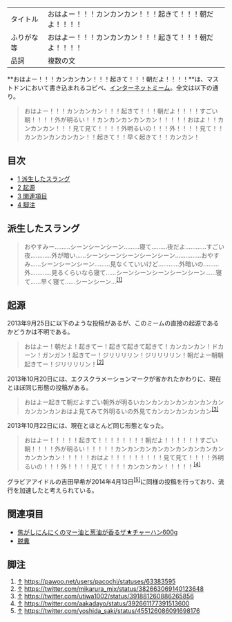 <div>

|            |                                                            |
|------------|------------------------------------------------------------|
| タイトル   | おはよー！！！カンカンカン！！！起きて！！！朝だよ！！！！ |
| ふりがな等 | おはよー！！！カンカンカン！！！起きて！！！朝だよ！！！！ |
| 品詞       | 複数の文                                                   |

  
**おはよー！！！カンカンカン！！！起きて！！！朝だよ！！！！**は、マストドンにおいて書き込まれるコピペ、[インターネットミーム](/%E3%82%A4%E3%83%B3%E3%82%BF%E3%83%BC%E3%83%8D%E3%83%83%E3%83%88%E3%83%9F%E3%83%BC%E3%83%A0 "インターネットミーム")。全文は以下の通り。

> おはよー！！！カンカンカン！！！起きて！！！朝だよ！！！！すごい朝！！！！外が明るい！！カンカンカンカンカン！！！！！おはよ！！カンカンカン！！！見て見て！！！！外明るいの！！！外！！！！見て！！カンカンカンカンカン！！起きて！！早く起きて！！カンカン！

<div>

<div lang="ja" dir="ltr">

## 目次

</div>

-   [1 派生したスラング](#.E6.B4.BE.E7.94.9F.E3.81.97.E3.81.9F.E3.82.B9.E3.83.A9.E3.83.B3.E3.82.B0)
-   [2 起源](#.E8.B5.B7.E6.BA.90)
-   [3 関連項目](#.E9.96.A2.E9.80.A3.E9.A0.85.E7.9B.AE)
-   [4 脚注](#.E8.84.9A.E6.B3.A8)

</div>

## 派生したスラング

> おやすみー………シーンシーンシーン………寝て………夜だよ…………すごい夜…………外が暗い……シーンシーンシーンシーンシーン……………おやすみ……シーンシーンシーン………見なくていいけど…………外暗いの………外…………見るくらいなら寝て……シーンシーンシーンシーンシーン……寝て……早く寝て……シーンシーン…<sup>[\[1\]](#cite_note-1)</sup>

## 起源

2013年9月25日に以下のような投稿があるが、このミームの直接の起源であるかどうかは不明である。

> おはよー！朝だよ！起きてー！起きて起きて起きて！カンカンカン！ドカーン！ガンガン！起きてー！ジリリリリン！ジリリリリン！朝だよー朝朝起きてー！ジリリリリン！<sup>[\[2\]](#cite_note-2)</sup>

2013年10月20日には、エクスクラメーションマークが省かれたかわりに、現在とほぼ同じ形態の投稿がある。

> おはよー起きて朝だよすごい朝外が明るいカンカンカンカンカンカンカンカンカンカンおはよ見てみて外明るいの外見てカンカンカンカンカン<sup>[\[3\]](#cite_note-3)</sup>

2013年10月22日には、現在とほとんど同じ形態となった。

> おはよー！！！！！起きて！！！！！！！！朝だよ！！！！！！すごい朝！！！！外が明るい！！！！！カンカンカンカンカンカンカンカンカンカンカンカン！！！！！おはよ！！！！！！！！！見て見て！！！！外明るいの！！！外！！！！見て！！！！カンカンカン！！！！！<sup>[\[4\]](#cite_note-4)</sup>

グラビアアイドルの吉田早希が2014年4月13日<sup>[\[5\]](#cite_note-5)</sup>に同様の投稿を行っており、流行を加速したと考えられている。

## 関連項目

-   [焦がしにんにくのマー油と葱油が香るザ★チャーハン600g](/%E7%84%A6%E3%81%8C%E3%81%97%E3%81%AB%E3%82%93%E3%81%AB%E3%81%8F%E3%81%AE%E3%83%9E%E3%83%BC%E6%B2%B9%E3%81%A8%E8%91%B1%E6%B2%B9%E3%81%8C%E9%A6%99%E3%82%8B%E3%82%B6%E2%98%85%E3%83%81%E3%83%A3%E3%83%BC%E3%83%8F%E3%83%B3600g "焦がしにんにくのマー油と葱油が香るザ★チャーハン600g")
-   [脱糞](/%E8%84%B1%E7%B3%9E "脱糞")

## 脚注

<div>

1.  [↑](#cite_ref-1) <a href="https://pawoo.net/users/pacochi/statuses/63383595" rel="nofollow">https://pawoo.net/users/pacochi/statuses/63383595</a>
2.  [↑](#cite_ref-2) <a href="https://twitter.com/mikarura_mix/status/382663069140123648" rel="nofollow">https://twitter.com/mikarura_mix/status/382663069140123648</a>
3.  [↑](#cite_ref-3) <a href="https://twitter.com/utiwa1002/status/391881260886265856" rel="nofollow">https://twitter.com/utiwa1002/status/391881260886265856</a>
4.  [↑](#cite_ref-4) <a href="https://twitter.com/aakadayo/status/392661177391513600" rel="nofollow">https://twitter.com/aakadayo/status/392661177391513600</a>
5.  [↑](#cite_ref-5) <a href="https://twitter.com/yoshida_saki/status/455126086091698176" rel="nofollow">https://twitter.com/yoshida_saki/status/455126086091698176</a>

</div>

  

</div>

